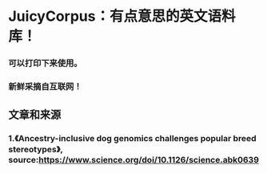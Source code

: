 # JuicyCorpus：有点意思的英文语料库！
### 可以打印下来使用。
### 新鲜采摘自互联网！
## 文章和来源
### 1.《Ancestry-inclusive dog genomics challenges popular breed stereotypes》, source:https://www.science.org/doi/10.1126/science.abk0639

